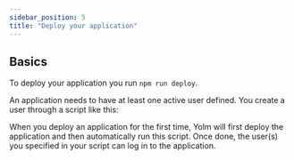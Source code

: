 ```yaml
---
sidebar_position: 5
title: "Deploy your application"
---
```


## Basics

To deploy your application you run `npm run deploy`.

An application needs to have at least one active user defined. You create a user through a script like this:



When you deploy an application for the first time, Yolm will first deploy the application and then automatically run this script. Once done, the user(s) you specified in your script can log in to the application.

